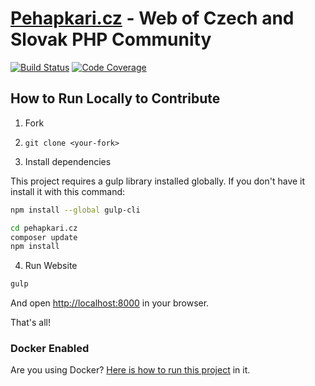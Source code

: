 # [Pehapkari.cz](https://pehapkari.cz) - Web of Czech and Slovak PHP Community

[![Build Status](https://img.shields.io/travis/pehapkari/pehapkari.cz/master.svg?style=flat-square)](https://travis-ci.org/pehapkari/pehapkari.cz)
[![Code Coverage](https://img.shields.io/scrutinizer/coverage/g/pehapkari/pehapkari.cz.svg?style=flat-square)](https://scrutinizer-ci.com/g/pehapkari/pehapkari.cz)


## How to Run Locally to Contribute

1. Fork

2. `git clone <your-fork>`

3. Install dependencies

This project requires a gulp library installed globally. If you don't have it install it with this command:
```bash
npm install --global gulp-cli
```

```bash
cd pehapkari.cz
composer update
npm install
```

4. Run Website

```sh
gulp
```

And open [http://localhost:8000](http://localhost:8000) in your browser.

That's all!



### Docker Enabled

Are you using Docker? [Here is how to run this project](docs/docker.md) in it.
